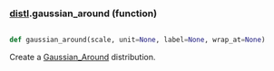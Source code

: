 ### [distl](distl.md).gaussian_around (function)


```py

def gaussian_around(scale, unit=None, label=None, wrap_at=None)

```



Create a [Gaussian_Around](Gaussian_Around.md) distribution.

